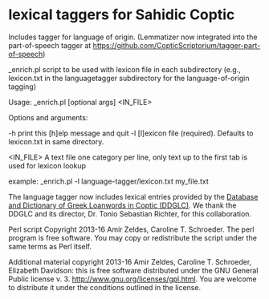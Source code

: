 lexical taggers for Sahidic Coptic
===========================================================

Includes tagger for language of origin. (Lemmatizer now integrated into the part-of-speech tagger at https://github.com/CopticScriptorium/tagger-part-of-speech)

_enrich.pl script to be used with lexicon file in each subdirectory (e.g., lexicon.txt in the languagetagger subdirectory for the language-of-origin tagging) 

Usage:  _enrich.pl [optional args] <LEXICON> <IN_FILE>

Options and arguments:

-h              print this [h]elp message and quit
-l              [l]exicon file (required). Defaults to lexicon.txt in same directory.

<IN_FILE>    A text file one category per line, only text up to the first tab is used for lexicon lookup

example: _enrich.pl -l language-tagger/lexicon.txt my_file.txt

The language tagger now includes lexical entries provided by the [Database and Dictionary of Greek Loanwords in Coptic (DDGLC)](http://research.uni-leipzig.de/ddglc).  We thank the DDGLC and its director, Dr. Tonio Sebastian Richter, for this collaboration.

Perl script Copyright 2013-16 Amir Zeldes, Caroline T. Schroeder.  The perl program is free software. You may copy or redistribute the script under the same terms as Perl itself.

Additional material copyright 2013-16 Amir Zeldes, Caroline T. Schroeder, Elizabeth Davidson: this is free software distributed under the GNU General Public license v. 3. http://www.gnu.org/licenses/gpl.html. You are welcome to distribute it under the conditions outlined in the license.
